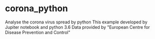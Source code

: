 # corona_python
Analyse the corona virus spread by python
This example developed by Jupiter notebook and python 3.6
Data provided by "European Centre for Disease Prevention and Control"
